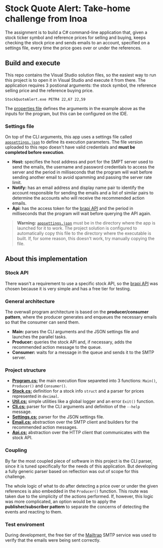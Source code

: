 # Stock Quote Alert: Take-home challenge from Inoa

The assignment is to build a C# command-line application that, given a stock ticker symbol and reference prices for selling and buying, keeps checking the stock price and sends emails to an account, specified on a settings file, every time the price goes over or under the references.


## Build and execute

This repo contains the Visual Studio solution files, so the easiest way to run this project is to open it in Visual Studio and execute it from there. The application requires 3 postional arguments: the stock symbol, the reference selling price and the reference buying price.

```~shell
StockQuoteAlert.exe PETR4 22,67 22,59
```

The [properties file](Properties/launchSettings.json) defines the arguments in the example above as the inputs for the program, but this can be configured on the IDE.

### Settings file

On top of the CLI arguments, this app uses a settings file called [`appsettings.json`](appsettings.json) to define its execution parameters. The file version uploaded to this repo doesn't have valid credentials and **must be completed before execution**.

- **Host:** specifies the host address and port for the SMPT server used to send the emails, the username and password credentials to access the server and the period in milliseconds that the program will wait before sending another email to avoid spamming and passing the server rate limit.
- **Notify:** has an email address and display name pair to identify the account responsible for sending the emails and a list of similar pairs to determine the accounts who will receive the recommended action emails.
- **Api:** has the access token for the [brapi API](https://brapi.dev/) and the period in milliseconds that the program will wait before querying the API again.

> **Warning:** [`appsettings.json`](appsettings.json) must be in the directory where the app is launched for it to work. The project solution is configured to automatically copy this file to the directory where the executable is built. If, for some reason, this doesn't work, try manually copying the file.


## About this implementation

### Stock API

There wasn't a requirement to use a specific stock API, so the [brapi API](https://brapi.dev/) was chosen because it is very simple and has a free tier for testing.

### General architecture

The overwall program architecture is based on the **producer/consumer pattern**, where the producer generates and enqueues the necessary emails so that the consumer can send them.

- **Main:** parses the CLI arguments and the JSON settings file and launches the parallel tasks.
- **Producer:** queries the stock API and, if necessary, adds the recommended action message to the queue.
- **Consumer:** waits for a message in the queue and sends it to the SMTP server.

### Project structure

- [**Program.cs:**](Program.cs) the main execution flow separeted into 3 functions: `Main()`, `Producer()` and `Consumer()`.
- [**Stock.cs:**](Stock.cs) definition for a stock info `struct` and a parser for prices represented in `decimal`.
- [**Util.cs:**](Util.cs) simple utilities like a global logger and an error `Exit()` function.
- [**Cli.cs:**](Cli.cs) parser for the CLI arguments and definition of the `--help` message.
- [**Settings.cs:**](Settings.cs) parser for the JSON settings file.
- [**Email.cs:**](Email.cs) abstraction over the SMTP client and builders for the recommended action messages.
- [**Api.cs:**](Api.cs) abstraction over the HTTP client that communicates with the stock API.

### Coupling

By far the most coupled piece of software in this project is the CLI parser, since it is tuned specifically for the needs of this application. But developing a fully generic parser based on reflection was out of scope for this challenge.

The whole logic of what to do after detecting a price over or under the given references is also embedded in the `Producer()` function. This route was taken due to the simplicity of the actions performed. If, however, this logic was more complicated, an option would be to apply the **publisher/subscriber pattern** to separate the concerns of detecting the events and reacting to them.

### Test enviroment

During development, the free tier of the [Mailtrap](https://mailtrap.io/) SMTP service was used to verify that the emails were being sent correctly.
